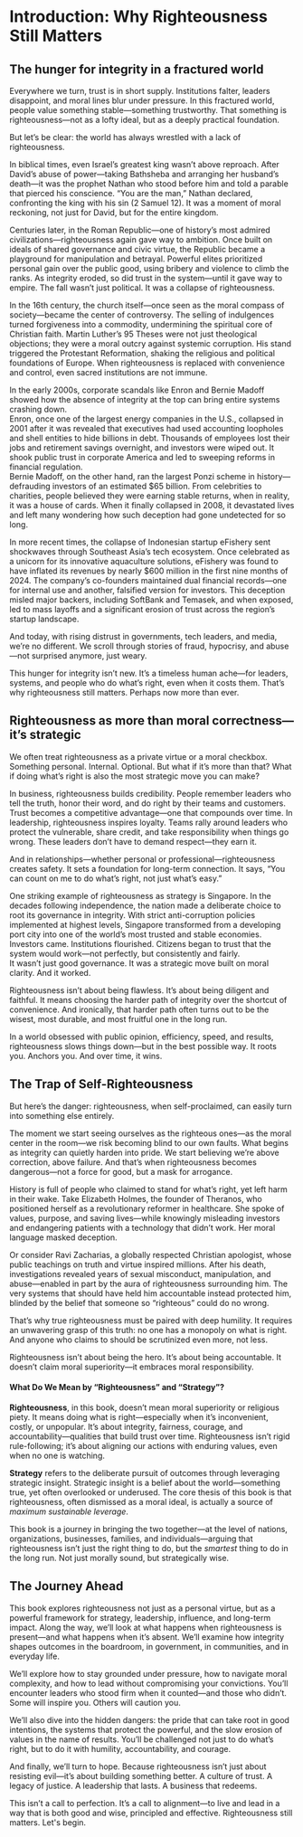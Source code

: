# Introduction: Why Righteousness Still Matters

## The hunger for integrity in a fractured world

Everywhere we turn, trust is in short supply. Institutions falter, leaders disappoint, and moral lines blur under pressure. In this fractured world, people value something stable—something trustworthy. That something is righteousness—not as a lofty ideal, but as a deeply practical foundation.

But let’s be clear: the world has always wrestled with a lack of righteousness.

In biblical times, even Israel’s greatest king wasn’t above reproach. After David’s abuse of power—taking Bathsheba and arranging her husband’s death—it was the prophet Nathan who stood before him and told a parable that pierced his conscience. “You are the man,” Nathan declared, confronting the king with his sin (2 Samuel 12). It was a moment of moral reckoning, not just for David, but for the entire kingdom.

Centuries later, in the Roman Republic—one of history’s most admired civilizations—righteousness again gave way to ambition. Once built on ideals of shared governance and civic virtue, the Republic became a playground for manipulation and betrayal. Powerful elites prioritized personal gain over the public good, using bribery and violence to climb the ranks. As integrity eroded, so did trust in the system—until it gave way to empire. The fall wasn’t just political. It was a collapse of righteousness.

In the 16th century, the church itself—once seen as the moral compass of society—became the center of controversy. The selling of indulgences turned forgiveness into a commodity, undermining the spiritual core of Christian faith. Martin Luther’s 95 Theses were not just theological objections; they were a moral outcry against systemic corruption. His stand triggered the Protestant Reformation, shaking the religious and political foundations of Europe. When righteousness is replaced with convenience and control, even sacred institutions are not immune.

In the early 2000s, corporate scandals like Enron and Bernie Madoff showed how the absence of integrity at the top can bring entire systems crashing down.  
Enron, once one of the largest energy companies in the U.S., collapsed in 2001 after it was revealed that executives had used accounting loopholes and shell entities to hide billions in debt. Thousands of employees lost their jobs and retirement savings overnight, and investors were wiped out. It shook public trust in corporate America and led to sweeping reforms in financial regulation.  
Bernie Madoff, on the other hand, ran the largest Ponzi scheme in history—defrauding investors of an estimated $65 billion. From celebrities to charities, people believed they were earning stable returns, when in reality, it was a house of cards. When it finally collapsed in 2008, it devastated lives and left many wondering how such deception had gone undetected for so long.

In more recent times, the collapse of Indonesian startup eFishery sent shockwaves through Southeast Asia’s tech ecosystem. Once celebrated as a unicorn for its innovative aquaculture solutions, eFishery was found to have inflated its revenues by nearly $600 million in the first nine months of 2024. The company’s co-founders maintained dual financial records—one for internal use and another, falsified version for investors. This deception misled major backers, including SoftBank and Temasek, and when exposed, led to mass layoffs and a significant erosion of trust across the region’s startup landscape.

And today, with rising distrust in governments, tech leaders, and media, we’re no different. We scroll through stories of fraud, hypocrisy, and abuse—not surprised anymore, just weary.

This hunger for integrity isn’t new. It’s a timeless human ache—for leaders, systems, and people who do what’s right, even when it costs them. That’s why righteousness still matters. Perhaps now more than ever.


## Righteousness as more than moral correctness—it’s strategic

We often treat righteousness as a private virtue or a moral checkbox. Something personal. Internal. Optional. But what if it’s more than that? What if doing what’s right is also the most strategic move you can make?

In business, righteousness builds credibility. People remember leaders who tell the truth, honor their word, and do right by their teams and customers. Trust becomes a competitive advantage—one that compounds over time. In leadership, righteousness inspires loyalty. Teams rally around leaders who protect the vulnerable, share credit, and take responsibility when things go wrong. These leaders don’t have to demand respect—they earn it.

And in relationships—whether personal or professional—righteousness creates safety. It sets a foundation for long-term connection. It says, “You can count on me to do what’s right, not just what’s easy.”

One striking example of righteousness as strategy is Singapore. In the decades following independence, the nation made a deliberate choice to root its governance in integrity. With strict anti-corruption policies implemented at highest levels, Singapore transformed from a developing port city into one of the world’s most trusted and stable economies. Investors came. Institutions flourished. Citizens began to trust that the system would work—not perfectly, but consistently and fairly.  
It wasn’t just good governance. It was a strategic move built on moral clarity. And it worked.

Righteousness isn’t about being flawless. It’s about being diligent and faithful. It means choosing the harder path of integrity over the shortcut of convenience. And ironically, that harder path often turns out to be the wisest, most durable, and most fruitful one in the long run.

In a world obsessed with public opinion, efficiency, speed, and results, righteousness slows things down—but in the best possible way. It roots you. Anchors you. And over time, it wins.


## The Trap of Self-Righteousness

But here’s the danger: righteousness, when self-proclaimed, can easily turn into something else entirely.

The moment we start seeing ourselves as the righteous ones—as the moral center in the room—we risk becoming blind to our own faults. What begins as integrity can quietly harden into pride. We start believing we’re above correction, above failure. And that’s when righteousness becomes dangerous—not a force for good, but a mask for arrogance.

History is full of people who claimed to stand for what’s right, yet left harm in their wake. Take Elizabeth Holmes, the founder of Theranos, who positioned herself as a revolutionary reformer in healthcare. She spoke of values, purpose, and saving lives—while knowingly misleading investors and endangering patients with a technology that didn’t work. Her moral language masked deception.

Or consider Ravi Zacharias, a globally respected Christian apologist, whose public teachings on truth and virtue inspired millions. After his death, investigations revealed years of sexual misconduct, manipulation, and abuse—enabled in part by the aura of righteousness surrounding him. The very systems that should have held him accountable instead protected him, blinded by the belief that someone so “righteous” could do no wrong.

That’s why true righteousness must be paired with deep humility. It requires an unwavering grasp of this truth: no one has a monopoly on what is right. And anyone who claims to should be scrutinized even more, not less.

Righteousness isn’t about being the hero. It’s about being accountable. It doesn’t claim moral superiority—it embraces moral responsibility.

#### What Do We Mean by “Righteousness” and “Strategy”?

**Righteousness**, in this book, doesn’t mean moral superiority or religious piety. It means doing what is right—especially when it’s inconvenient, costly, or unpopular. It’s about integrity, fairness, courage, and accountability—qualities that build trust over time. Righteousness isn’t rigid rule-following; it’s about aligning our actions with enduring values, even when no one is watching.

**Strategy** refers to the deliberate pursuit of outcomes through leveraging strategic insight. Strategic insight is a belief about the world—something true, yet often overlooked or underused. The core thesis of this book is that righteousness, often dismissed as a moral ideal, is actually a source of *maximum sustainable leverage*. 

This book is a journey in bringing the two together—at the level of nations, organizations, businesses, families, and individuals—arguing that righteousness isn’t just the right thing to do, but the *smartest* thing to do in the long run. Not just morally sound, but strategically wise.


## The Journey Ahead

This book explores righteousness not just as a personal virtue, but as a powerful framework for strategy, leadership, influence, and long-term impact. Along the way, we’ll look at what happens when righteousness is present—and what happens when it’s absent. We’ll examine how integrity shapes outcomes in the boardroom, in government, in communities, and in everyday life.

We’ll explore how to stay grounded under pressure, how to navigate moral complexity, and how to lead without compromising your convictions. You’ll encounter leaders who stood firm when it counted—and those who didn’t. Some will inspire you. Others will caution you.

We’ll also dive into the hidden dangers: the pride that can take root in good intentions, the systems that protect the powerful, and the slow erosion of values in the name of results. You’ll be challenged not just to do what’s right, but to do it with humility, accountability, and courage.

And finally, we’ll turn to hope. Because righteousness isn’t just about resisting evil—it’s about building something better. A culture of trust. A legacy of justice. A leadership that lasts. A business that redeems.

This isn’t a call to perfection. It’s a call to alignment—to live and lead in a way that is both good and wise, principled and effective. Righteousness still matters. Let's begin.